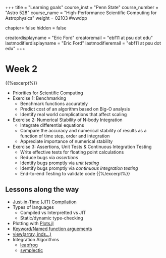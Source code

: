 +++
title = "Learning goals"
course_inst = "Penn State"
course_number = "Astro 528"
course_name = "High-Performance Scientific Computing for Astrophysics"
weight = 02103  #wwdpp

chapter= false
hidden = false

creatordisplayname = "Eric Ford"
creatoremail = "ebf11 at psu dot edu"
lastmodifierdisplayname = "Eric Ford"
lastmodifieremail = "ebf11 at psu dot edu"
+++

# Week 2

{{%excerpt%}}
- Priorities for Scientific Computing
- Exercise 1:  Benchmarking
   + Benchmark functions accurately
   + Predict cost of an algorithm based on Big-O analysis
   + Identify real world complications that affect scaling
- Exercise 2:  Numerical Stability of N-body Integration
   + Integrate differential equations
   + Compare the accuracy and numerical stability of results as a function of time step, order and integration
   + Appreciate importance of numerical stability
- Exercise 3: Assertions, Unit Tests & Continuous Integration Testing
   + Write effective tests for floating point calculations
   + Reduce bugs via _assertions_
   + Identify bugs promptly via _unit testing_
   + Identify bugs promptly via _continuous integration testing_
   + End-to-end Testing to validate code
{{%/excerpt%}}

## Lessons along the way

+ [Just-in-Time (JIT) Compilation](https://en.wikipedia.org/wiki/Just-in-time_compilation)
+ Types of languages
  - Compiled vs Interpretted vs JIT
  - Static/dynamic type-checking
+ Plotting with [Plots.jl](https://github.com/JuliaPlots/Plots.jl)
+ [Keyword/Named function arguements](https://docs.julialang.org/en/v1/manual/functions/index.html#Keyword-Arguments-1)
+ [view(array, inds...)](https://docs.julialang.org/en/v1/base/arrays/#Views-(SubArrays-and-other-view-types)-1)
+ Integration Algorithms
  - [leapfrog](https://en.wikipedia.org/wiki/Leapfrog_integration)
  - [symplectic](https://en.wikipedia.org/wiki/Symplectic_integrator)
